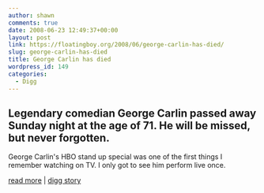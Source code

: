 ```yaml
---
author: shawn
comments: true
date: 2008-06-23 12:49:37+00:00
layout: post
link: https://floatingboy.org/2008/06/george-carlin-has-died/
slug: george-carlin-has-died
title: George Carlin has died
wordpress_id: 149
categories:
  - Digg
---
```


## Legendary comedian George Carlin passed away Sunday night at the age of 71. He will be missed, but never forgotten.

George Carlin's HBO stand up special was one of the first things I remember watching on TV. I only got to see him perform live once.

[read more](http://www.etonline.com/news/2008/06/62841/index.html) | [digg story](http://digg.com/celebrity/George_Carlin_has_died)

